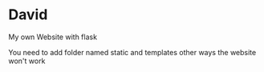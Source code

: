 # David
My own Website with flask


You need to add folder named static and templates other ways the website won't work
